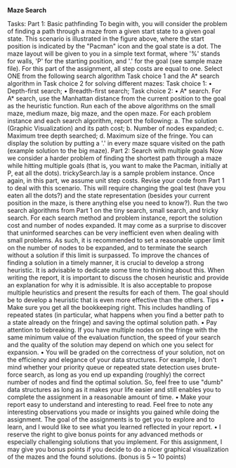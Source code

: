 **Maze Search**

Tasks: 
Part 1: Basic pathfinding
To begin with, you will consider the problem of finding a path through a maze from a given start state to a given goal state. This scenario is illustrated in the figure above, where the start position is indicated by the "Pacman" icon and the goal state is a dot. The maze layout will be given to you in a simple text format, where '%' stands for walls, 'P' for the starting position, and '.' for the goal (see sample maze file). For this part of the assignment, all step costs are equal to one.
Select ONE from the following search algorithm Task choice 1 and the A* search algorithm in Task choice 2 for solving different mazes:
Task choice 1:
•	Depth-first search;
•	Breadth-first search;
Task choice 2: 
•	A* search.
For A* search, use the Manhattan distance from the current position to the goal as the heuristic function.
Run each of the above algorithms on the small maze, medium maze, big maze, and the open maze. For each problem instance and each search algorithm, report the following:
a.	The solution (Graphic Visualization) and its path cost;
b.	Number of nodes expanded;
c.	Maximum tree depth searched;
d.	Maximum size of the fringe.
You can display the solution by putting a '.' in every maze square visited on the path (example solution to the big maze).
Part 2: Search with multiple goals
Now we consider a harder problem of finding the shortest path through a maze while hitting multiple goals (that is, you want to make the Pacman, initially at P, eat all the dots). trickySearch.lay is a sample problem instance. Once again, in this part, we assume unit step costs.
Revise your code from Part 1 to deal with this scenario. This will require changing the goal test (have you eaten all the dots?) and the state representation (besides your current position in the maze, is there anything else you need to know?).
Run the two search algorithms from Part 1 on the tiny search, small search, and tricky search. For each search method and problem instance, report the solution cost and number of nodes expanded.
It may come as a surprise to discover that uninformed searches can be very inefficient even when dealing with small problems. As such, it is recommended to set a reasonable upper limit on the number of nodes to be expanded, and to terminate the search without a solution if this limit is surpassed. To improve the chances of finding a solution in a timely manner, it is crucial to develop a strong heuristic. It is advisable to dedicate some time to thinking about this. When writing the report, it is important to discuss the chosen heuristic and provide an explanation for why it is admissible. It is also acceptable to propose multiple heuristics and present the results for each of them. The goal should be to develop a heuristic that is even more effective than the others.
Tips
•	Make sure you get all the bookkeeping right. This includes handling of repeated states (in particular, what happens when you find a better path to a state already on the fringe) and saving the optimal solution path.
•	Pay attention to tiebreaking. If you have multiple nodes on the fringe with the same minimum value of the evaluation function, the speed of your search and the quality of the solution may depend on which one you select for expansion.
•	You will be graded on the correctness of your solution, not on the efficiency and elegance of your data structures. For example, I don't mind whether your priority queue or repeated state detection uses brute-force search, as long as you end up expanding (roughly) the correct number of nodes and find the optimal solution. So, feel free to use "dumb" data structures as long as it makes your life easier and still enables you to complete the assignment in a reasonable amount of time.
•	Make your report easy to understand and interesting to read. Feel free to note any interesting observations you made or insights you gained while doing the assignment. The goal of the assignments is to get you to explore and to learn, and I would like to see what you learned reflected in your report. 
•	I reserve the right to give bonus points for any advanced methods or especially challenging solutions that you implement. For this assignment, I may give you bonus points if you decide to do a nicer graphical visualization of the mazes and the found solutions. (bonus is 5 ~ 10 points)

